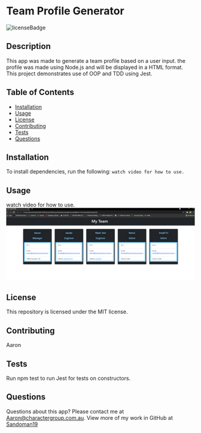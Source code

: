 # Team Profile Generator
![licenseBadge](https://img.shields.io/badge/License-MIT-yellow)

## Description
This app was made to generate a team profile based on a user input. the profile was made using Node.js and will be displayed in a HTML format. This project demonstrates use of OOP and TDD using Jest.
## Table of Contents
* [Installation](#installation)
* [Usage](#used)
* [License](#license)
* [Contributing](#contributing)
* [Tests](#tests)
* [Questions](#questions)
## Installation
To install dependencies, run the following:
`
watch video for how to use.
`
## Usage
watch video for how to use.
![screenshot1](Image_Vid/image.png)
## License
This repository is licensed under the MIT license.
## Contributing
Aaron
## Tests
Run npm test to run Jest for tests on constructors.

## Questions
Questions about this app? Please contact me at [Aaron@charactergroup.com.au](mailto:Aaron@charactergroup.com.au). 
View more of my work in GitHub at [Sandoman19](https://github.com/Sandoman19) 
